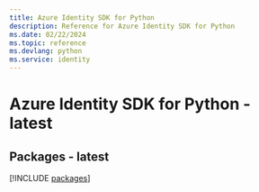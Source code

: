 ```yaml
---
title: Azure Identity SDK for Python
description: Reference for Azure Identity SDK for Python
ms.date: 02/22/2024
ms.topic: reference
ms.devlang: python
ms.service: identity
---
```

# Azure Identity SDK for Python - latest
## Packages - latest
[!INCLUDE [packages](identity-index.md)]